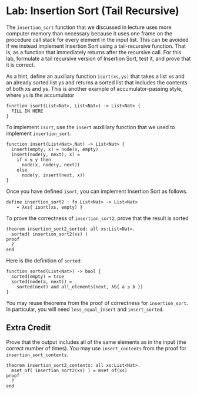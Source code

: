 # Lab: Insertion Sort (Tail Recursive)

The `insertion_sort` function that we discussed in lecture uses more
computer memory than necessary because it uses one frame on the
procedure call stack for every element in the input list. This can be
avoided if we instead implement Insertion Sort using a tail-recursive
function. That is, as a function that immediately returns after the
recursive call. For this lab, formulate a tail recursive version of
Insertion Sort, test it, and prove that it is correct.

As a hint, define an auxiliary function `isort(xs,ys)` that takes a
list xs and an already sorted list ys and returns a sorted list that
includes the contents of both xs and ys. This is another example
of accumulator-passing style, where `ys` is the accumulator

```
function isort(List<Nat>, List<Nat>) -> List<Nat> {
  FILL IN HERE
}
```

To implement `isort`, use the `insert` auxilliary function that we
used to implement `insertion_sort`.

```
function insert(List<Nat>,Nat) -> List<Nat> {
  insert(empty, x) = node(x, empty)
  insert(node(y, next), x) =
    if x ≤ y then
      node(x, node(y, next))
    else
      node(y, insert(next, x))
}
```

Once you have defined `isort`, you can implement Insertion Sort as follows.

```
define insertion_sort2 : fn List<Nat> -> List<Nat>
    = λxs{ isort(xs, empty) }
```

To prove the correctness of `insertion_sort2`, prove that the result is sorted

```
theorem insertion_sort2_sorted: all xs:List<Nat>. 
  sorted( insertion_sort2(xs) )
proof
  ?
end
```

Here is the definition of `sorted`:

```
function sorted(List<Nat>) -> bool {
  sorted(empty) = true
  sorted(node(a, next)) =
    sorted(next) and all_elements(next, λb{ a ≤ b })
}
```

You may reuse theorems from the proof of correctness for `insertion_sort`.
In particular, you will need `less_equal_insert` and `insert_sorted`.


## Extra Credit

Prove that the output includes all of the same elements as in the
input (the correct number of times).  You may use `insert_contents`
from the proof for `insertion_sort_contents`.

```
theorem insertion_sort2_contents: all xs:List<Nat>. 
  mset_of( insertion_sort2(xs) ) = mset_of(xs)
proof
  ?
end
```
